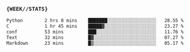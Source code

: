 ### `{WEEK//STATS}` 
<!--START_SECTION:waka-->

```txt
Python        2 hrs 8 mins    ███████░░░░░░░░░░░░░░░░░░   28.55 %
C             1 hr 45 mins    █████▓░░░░░░░░░░░░░░░░░░░   23.27 %
conf          53 mins         ███░░░░░░░░░░░░░░░░░░░░░░   11.76 %
Text          32 mins         █▓░░░░░░░░░░░░░░░░░░░░░░░   07.27 %
Markdown      23 mins         █▒░░░░░░░░░░░░░░░░░░░░░░░   05.17 %
```

<!--END_SECTION:waka-->
